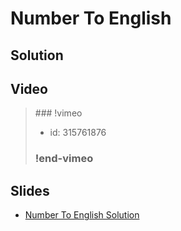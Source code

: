 
# Number To English

## Solution


## Video

<blockquote>
### !vimeo

* id: 315761876

### !end-vimeo
</blockquote>



## Slides

* [Number To English Solution](https://docs.google.com/a/hackreactor.com/presentation/d/1iwSBtQf2McQ2_WhgkpKjGD-MoR9prZTY50p0iLoIYs0/embed?start=false&loop=false&delayms=3000)

